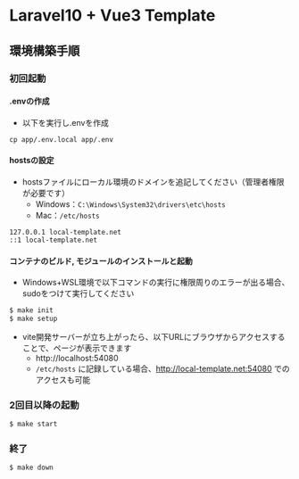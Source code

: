 # Laravel10 + Vue3 Template

## 環境構築手順

### 初回起動

#### .envの作成

- 以下を実行し.envを作成

```shell
cp app/.env.local app/.env
```

#### hostsの設定

- hostsファイルにローカル環境のドメインを追記してください（管理者権限が必要です）
  - Windows：`C:\Windows\System32\drivers\etc\hosts`
  - Mac：`/etc/hosts`

```
127.0.0.1 local-template.net
::1 local-template.net
```

#### コンテナのビルド, モジュールのインストールと起動

- Windows+WSL環境で以下コマンドの実行に権限周りのエラーが出る場合、sudoをつけて実行してください

```sh
$ make init
$ make setup
```

- vite開発サーバーが立ち上がったら、以下URLにブラウザからアクセスすることで、ページが表示できます
  - http://localhost:54080
  - `/etc/hosts` に記録している場合、http://local-template.net:54080 でのアクセスも可能

### 2回目以降の起動

```sh
$ make start
```

### 終了

```sh
$ make down
```
